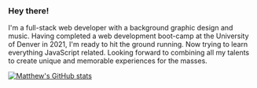 ### Hey there!
I'm a full-stack web developer with a background graphic design and music. Having completed a web development boot-camp at the University of Denver in 2021, I'm ready to hit the ground running. Now trying to learn everything JavaScript related. Looking forward to combining all my talents to create unique and memorable experiences for the masses.

[![Matthew's GitHub stats](https://github-readme-stats.vercel.app/api?username=MatteoThomas)](https://github.com/MatteoThomas/github-readme-stats)
